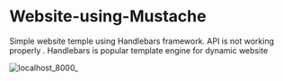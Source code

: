 # Website-using-Mustache
Simple website temple using Handlebars framework. API is not working properly .
Handlebars is popular template engine for dynamic website


![localhost_8000_](https://user-images.githubusercontent.com/108547929/237042975-a4c03cc7-ddbf-4a6d-9d67-36249335d9ff.png)
